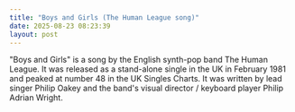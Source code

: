 ```yaml
---
title: "Boys and Girls (The Human League song)"
date: 2025-08-23 08:23:39 
layout: post
---
```


"Boys and Girls" is a song by the English synth-pop band The Human League. It was released as a stand-alone single in the UK in February 1981 and peaked at number 48 in the UK Singles Charts. It was written by lead singer Philip Oakey and the band's visual director / keyboard player Philip Adrian Wright.